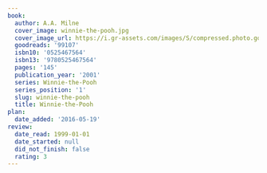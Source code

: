 ```yaml
---
book:
  author: A.A. Milne
  cover_image: winnie-the-pooh.jpg
  cover_image_url: https://i.gr-assets.com/images/S/compressed.photo.goodreads.com/books/1298440130l/99107.jpg
  goodreads: '99107'
  isbn10: '0525467564'
  isbn13: '9780525467564'
  pages: '145'
  publication_year: '2001'
  series: Winnie-the-Pooh
  series_position: '1'
  slug: winnie-the-pooh
  title: Winnie-the-Pooh
plan:
  date_added: '2016-05-19'
review:
  date_read: 1999-01-01
  date_started: null
  did_not_finish: false
  rating: 3
---
```

